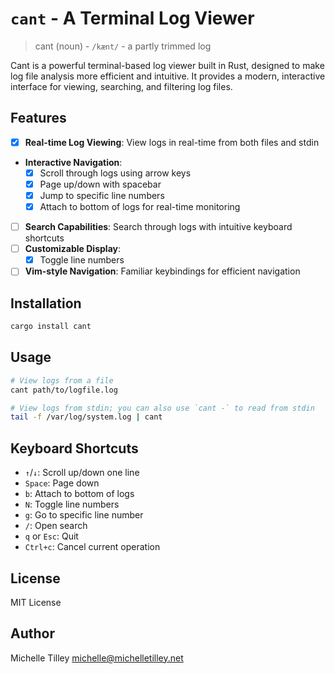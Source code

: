 # `cant` - A Terminal Log Viewer

> cant (noun) - `/kænt/` - a partly trimmed log

Cant is a powerful terminal-based log viewer built in Rust, designed to make log file analysis more efficient and intuitive. It provides a modern, interactive interface for viewing, searching, and filtering log files.

## Features

- [x] **Real-time Log Viewing**: View logs in real-time from both files and stdin
- **Interactive Navigation**:
  - [x] Scroll through logs using arrow keys
  - [x] Page up/down with spacebar
  - [x] Jump to specific line numbers
  - [x] Attach to bottom of logs for real-time monitoring
- [ ] **Search Capabilities**: Search through logs with intuitive keyboard shortcuts
- [ ] **Customizable Display**:
  - [x] Toggle line numbers
- [ ] **Vim-style Navigation**: Familiar keybindings for efficient navigation

## Installation

```bash
cargo install cant
```

## Usage

```bash
# View logs from a file
cant path/to/logfile.log

# View logs from stdin; you can also use `cant -` to read from stdin
tail -f /var/log/system.log | cant
```

## Keyboard Shortcuts

- `↑`/`↓`: Scroll up/down one line
- `Space`: Page down
- `b`: Attach to bottom of logs
- `N`: Toggle line numbers
- `g`: Go to specific line number
- `/`: Open search
- `q` or `Esc`: Quit
- `Ctrl+c`: Cancel current operation

## License

MIT License

## Author

Michelle Tilley <michelle@michelletilley.net> 

